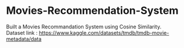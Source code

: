# Movies-Recommendation-System<br>
Built a Movies Recommandation System using Cosine Similarity. <br>
Dataset link : https://www.kaggle.com/datasets/tmdb/tmdb-movie-metadata/data
